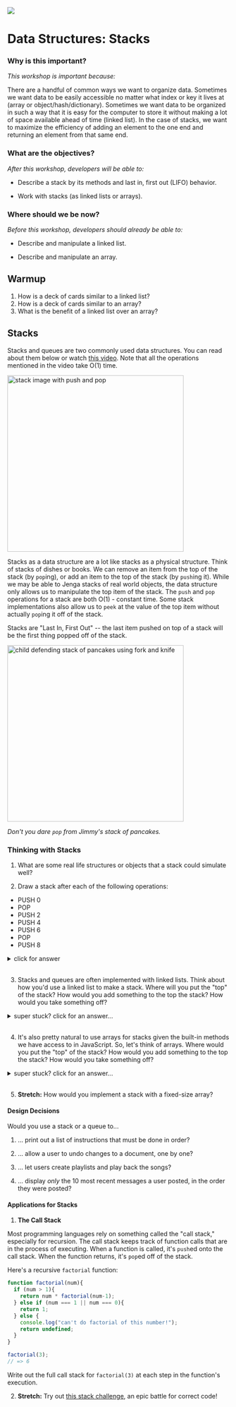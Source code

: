 <!--
Creator: SF WDI Team, Brianna
Edited by: Cory, Brianna
Location: SF
-->

![](https://ga-dash.s3.amazonaws.com/production/assets/logo-9f88ae6c9c3871690e33280fcf557f33.png)

# Data Structures: Stacks

### Why is this important?
<!-- framing the "why" in big-picture/real world examples -->
*This workshop is important because:*

There are a handful of common ways we want to organize data. Sometimes we want data to be easily accessible no matter what index or key it lives at (array or object/hash/dictionary). Sometimes we want data to be organized in such a way that it is easy for the computer to store it without making a lot of space available ahead of time (linked list). In the case of stacks, we want to maximize the efficiency of adding an element to the one end and returning an element from that same end.

### What are the objectives?
<!-- specific/measurable goal for students to achieve -->
*After this workshop, developers will be able to:*

- Describe a stack by its methods and last in, first out (LIFO) behavior.

<!-- - Build stack methods using linked list methods. -->

- Work with stacks (as linked lists or arrays).

### Where should we be now?
<!-- call out the skills that are prerequisites -->
*Before this workshop, developers should already be able to:*

- Describe and manipulate a linked list.

<!-- - Write a Ruby class. -->

- Describe and manipulate an array.

## Warmup

1. How is a deck of cards similar to a linked list?
2. How is a deck of cards similar to an array?
3. What is the benefit of a linked list over an array?


## Stacks

Stacks and queues are two commonly used data structures.  You can read about them below or watch [this video](https://www.youtube.com/watch?v=6QS_Cup1YoI). Note that all the operations mentioned in the video take O(1) time.

<img src="https://upload.wikimedia.org/wikipedia/commons/thumb/2/29/Data_stack.svg/2000px-Data_stack.svg.png" width="400px" alt="stack image with push and pop">

Stacks as a data structure are a lot like stacks as a physical structure. Think of stacks of dishes or books. We can remove an item from the top of the stack (by `pop`ing), or add an item to the top of the stack (by `push`ing it). While we may be able to Jenga stacks of real world objects, the data structure only allows us to manipulate the top item of the stack.  The `push` and `pop` operations for a stack are both O(1) - constant time. Some stack implementations also allow us to `peek` at the value of the top item without actually `pop`ing it off of the stack.

Stacks are "Last In, First Out" -- the last item pushed on top of a stack will be the first thing popped off of the stack.  

<img src="http://stratton.d11.org/PublishingImages/kid%20with%20pancakes.gif" alt="child defending stack of pancakes using fork and knife" width="400px">

*Don't you dare `pop` from Jimmy's stack of pancakes.*

### Thinking with Stacks

1. What are some real life structures or objects that a stack could simulate well?

2. Draw a stack after each of the following operations:

  * PUSH 0
  * POP
  * PUSH 2
  * PUSH 4
  * PUSH 6
  * POP
  * PUSH 8

  <details><summary>click for answer</summary>

      * start     []
      * PUSH 0    [0]
      * POP       []
      * PUSH 2    [2]
      * PUSH 4    [2, 4]
      * PUSH 6    [2, 4, 6]
      * POP       [2, 4]
      * PUSH 8    [2, 4, 8]

  </details><br>

3. Stacks and queues are often implemented with linked lists. Think about how you'd use a linked list to make a stack.  Where will you put the "top" of the stack? How would you add something to the top the stack? How would you take something off?

 <details><summary>super stuck? click for an answer...</summary>
 > The "top" could be the head of the linked list. You could use `prepend` to `push` something onto the top. You could `delete` the list's head and return it to `pop`.

 </details><br>

4. It's also pretty natural to use arrays for stacks given the built-in methods we have access to in JavaScript.  So, let's think of arrays.  Where would you put the "top" of the stack? How would you add something to the top the stack? How would you take something off?

 <details><summary>super stuck? click for an answer...</summary>
 > The "top" could be the end of the array, and you could use array methods `push` and `pop`.  Thanks, JavaScript!

 </details><br>

5. **Stretch:** How would you implement a stack with a fixed-size array?

#### Design Decisions

Would you use a stack or a queue to...

1. ... print out a list of instructions that must be done in order?

2. ... allow a user to undo changes to a document, one by one?

3. ... let users create playlists and play back the songs?

4. ... display *only* the 10 most recent messages a user posted, in the order they were posted?


#### Applications for Stacks

1. **The Call Stack**

 Most programming languages rely on something called the "call stack," especially for recursion. The call stack keeps track of function calls that are in the process of executing.  When a function is called, it's `push`ed onto the call stack. When the function returns, it's `pop`ed off of the stack.

 Here's a recursive `factorial` function:

 ```js
 function factorial(num){
   if (num > 1){
     return num * factorial(num-1);
   } else if (num === 1 || num === 0){
     return 1;
   } else {
     console.log("can't do factorial of this number!");
     return undefined;
   }
 }

 factorial(3);
 // => 6
 ```

 Write out the full call stack for `factorial(3)` at each step in the function's execution.

2. **Stretch:** Try out [this stack challenge](challenge.md), an epic battle for correct code!
